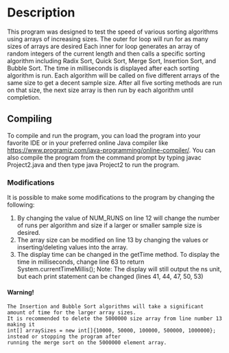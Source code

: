 # Description
This program was designed to test the speed of various sorting algorithms using arrays of increasing sizes.
The outer for loop will run for as many sizes of arrays are desired
Each inner for loop generates an array of random integers of the current length and then calls a specific
sorting algorithm including Radix Sort, Quick Sort, Merge Sort, Insertion Sort, and Bubble Sort. The time in
milliseconds is displayed after each sorting algorithm is run. Each algorithm will be called on five different
arrays of the same size to get a decent sample size. After all five sorting methods are run on that
size, the next size array is then run by each algorithm until completion.

## Compiling
To compile and run the program, you can load the program into your favorite IDE or in your preferred online 
Java compiler like https://www.programiz.com/java-programming/online-compiler/. You can also compile the program 
from the command prompt by typing javac Project2.java and then type java Project2 to run the program.

### Modifications
It is possible to make some modifications to the program by changing the following:
1. By changing the value of NUM_RUNS on line 12 will change the number of runs per algorithm and size if a larger or 
smaller sample size is desired.
2. The array size can be modified on line 13 by changing the values or inserting/deleting values into the array.
3. The display time can be changed in the getTime method. To display the time in milliseconds, change line 63 to
return System.currentTimeMillis(); Note: The display will still output the ns unit, but each print statement can be
changed (lines 41, 44, 47, 50, 53)
#### Warning!
```
The Insertion and Bubble Sort algorithms will take a significant amount of time for the larger array sizes.
It is recommended to delete the 5000000 size array from line number 13 making it 
int[] arraySizes = new int[]{10000, 50000, 100000, 500000, 1000000}; instead or stopping the program after 
running the merge sort on the 5000000 element array.
